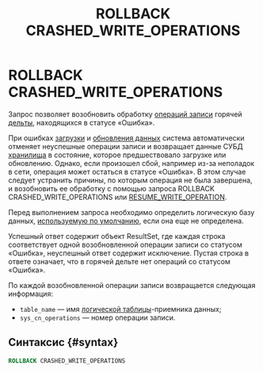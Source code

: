 ﻿---
layout: default
title: ROLLBACK CRASHED_WRITE_OPERATIONS
nav_order: 40
parent: Запросы SQL+
grand_parent: Справочная информация
has_children: false
has_toc: false
---

# ROLLBACK CRASHED_WRITE_OPERATIONS

Запрос позволяет возобновить обработку [операций записи](../../../overview/main_concepts/write_operation/write_operation.md) 
горячей [дельты](../../../overview/main_concepts/delta/delta.md), находящихся в статусе «Ошибка».

При ошибках [загрузки](../../../working_with_system/data_upload/data_upload.md) и 
[обновления данных](../../../working_with_system/data_update/data_update.md) система автоматически отменяет неуспешные 
операции записи и возвращает данные СУБД [хранилища](../../../overview/main_concepts/data_storage/data_storage.md) 
в состояние, которое предшествовало загрузке или обновлению. Однако, если произошел сбой, например из-за неполадок 
в сети, операция может остаться в статусе «Ошибка». В этом случае следует устранить 
причины, по которым операция не была завершена, и возобновить ее обработку с помощью запроса 
ROLLBACK CRASHED_WRITE_OPERATIONS или [RESUME_WRITE_OPERATION](../RESUME_WRITE_OPERATION/RESUME_WRITE_OPERATION.md).

Перед выполнением запроса необходимо определить логическую базу данных, 
[используемую по умолчанию](../../../working_with_system/other_features/default_db_set-up/default_db_set-up.md), 
если она еще не определена.

Успешный ответ содержит объект ResultSet, где каждая строка соответствует одной возобновленной операции записи
со статусом «Ошибка», неуспешный ответ содержит исключение. Пустая строка в ответе означает, что в горячей дельте нет 
операций со статусом «Ошибка».

По каждой возобновленной операции записи возвращается следующая информация:
* `table_name` — имя [логической таблицы](../../../overview/main_concepts/logical_table/logical_table.md)-приемника 
  данных;
* `sys_cn_operations` — номер операции записи.

## Синтаксис {#syntax}

```sql
ROLLBACK CRASHED_WRITE_OPERATIONS
```